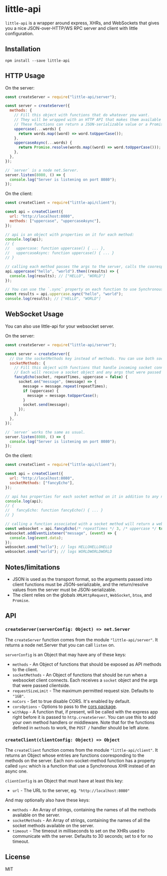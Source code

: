 # little-api

`little-api` is a wrapper around express, XHRs, and WebSockets that gives you a nice JSON-over-HTTP/WS RPC server and client with little configuration.

## Installation

```
npm install --save little-api
```

## HTTP Usage

On the server:

```js
const createServer = require("little-api/server");

const server = createServer({
  methods: {
    // Fill this object with functions that do whatever you want.
    // They will be wrapped with an HTTP API that makes them available to clients.
    // These functions can return a JSON-serializable value or a Promise that resolves to one.
    uppercase(...words) {
      return words.map((word) => word.toUpperCase());
    },
    uppercaseAsync(...words) {
      return Promise.resolve(words.map((word) => word.toUpperCase()));
    },
  },
});

// `server` is a node net.Server.
server.listen(8080, () => {
  console.log("Server is listening on port 8080");
});
```

On the client:

```js
const createClient = require("little-api/client");

const api = createClient({
  url: "http://localhost:8080",
  methods: ["uppercase", "uppercaseAsync"],
});

// api is an object with properties on it for each method:
console.log(api);
// {
//   uppercase: function uppercase() { ... },
//   uppercaseAsync: function uppercase() { ... }
// }

// calling each method passes the args to the server, calls the cooresponding method serverside, and returns a Promise with the result:
api.uppercase("hello", "world").then((results) => {
  console.log(results); // ["HELLO", "WORLD"]
});

// You can use the `.sync` property on each function to use Synchronous XHRs:
const results = api.uppercase.sync("hello", "world");
console.log(results); // ["HELLO", "WORLD"]
```

## WebSocket Usage

You can also use little-api for your websocket server.

On the server:

```js
const createServer = require("little-api/server");

const server = createServer({
  // Use the socketMethods key instead of methods. You can use both socketMethods and methods together if you want to.
  socketMethods: {
    // Fill this object with functions that handle incoming socket connections.
    // Each will receive a socket object and any args that were passed to the function clientside.
    fancyEcho(socket, repeatTimes, uppercase = false) {
      socket.on("message", (message) => {
        message = message.repeat(repeatTimes);
        if (uppercase) {
          message = message.toUpperCase();
        }
        socket.send(message);
      });
    },
  },
});

// `server` works the same as usual.
server.listen(8080, () => {
  console.log("Server is listening on port 8080");
});
```

On the client:

```js
const createClient = require("little-api/client");

const api = createClient({
  url: "http://localhost:8080",
  socketMethods: ["fancyEcho"],
});

// api has properties for each socket method on it in addition to any normal methods you specify:
console.log(api);
// {
//   fancyEcho: function fancyEcho() { ... }
// }

// calling a function associated with a socket method will return a websocket instance:
const websocket = api.fancyEcho(/* repeatTimes */ 3, /* uppercase */ true);
websocket.addEventListener("message", (event) => {
  console.log(event.data);
});
websocket.send("hello"); // logs HELLOHELLOHELLO
websocket.send("world"); // logs WORLDWORLDWORLD
```

## Notes/limitations

- JSON is used as the transport format, so the arguments passed into client functions must be JSON-serializable, and the return/resolve values from the server must be JSON-serializable.
- The client relies on the globals `XMLHttpRequest`, `WebSocket`, `btoa`, and `Promise`.

## API

### `createServer(serverConfig: Object) => net.Server`

The `createServer` function comes from the module `"little-api/server"`. It returns a node net.Server that you can call `listen` on.

`serverConfig` is an Object that may have any of these keys:

- `methods` - An Object of functions that should be exposed as API methods to the client.
- `socketMethods` - An Object of functions that should be run when a websocket client connects. Each receives a `socket` object and the args that were passed clientside.
- `requestSizeLimit` - The maximum permitted request size. Defaults to `"1GB"`.
- `noCors` - Set to true disable CORS. It's enabled by default.
- `corsOptions` - Options to pass to the [cors package](https://www.npmjs.com/package/cors).
- `withApp` - A function that, if present, will be called with the express app right before it is passed to `http.createServer`. You can use this to add your own method handlers or middleware. Note that for the functions defined in `methods` to work, the `POST /` handler should be left alone.

### `createClient(clientConfig: Object) => Object`

The `createClient` function comes from the module `"little-api/client"`. It returns an Object whose entries are functions cooresponding to the methods on the server. Each non-socket-method function has a property called `sync` which is a function that use a Synchronous XHR instead of an async one.

`clientConfig` is an Object that must have at least this key:

- `url` - The URL to the server, eg. `"http://localhost:8080"`

And may optionally also have these keys:

- `methods` - An Array of strings, containing the names of all the methods available on the server.
- `socketMethods` - An Array of strings, containing the names of all the socket methods available on the server.
- `timeout` - The timeout in milliseconds to set on the XHRs used to communicate with the server. Defaults to 30 seconds; set to `0` for no timeout.

## License

MIT
